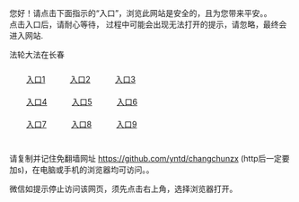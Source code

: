您好！请点击下面指示的“入口”，浏览此网站是安全的，且为您带来平安。。 <br/>
点击入口后，请耐心等待， 过程中可能会出现无法打开的提示，请忽略，最终会进入网站. </br>

法轮大法在长春<br/>
<div style="padding:10px"><a style="margin:20px" target="_blank" href="http://d3n5efy6ul0hzs.cloudfront.net/zytas?yaepvtm" id="ccLink1" rel="nofollow">入口1</a> <a target="_blank" style="margin:20px" href="http://d2e66qoz6yry7v.cloudfront.net/zytas?vrgyrh" id="ccLink2" rel="nofollow">入口2</a> <a style="margin:20px" target="_blank" href="http://d1x4jzw0rkq9b2.cloudfront.net/zytas?yucxda" id="ccLink3" rel="nofollow">入口3</a></div>

<div style="padding:10px" ><a style="margin:20px" target="_blank" href="http://d3n5efy6ul0hzs.cloudfront.net/zytas?yaepvtm" id="ccLink4" rel="nofollow">入口4</a> <a style="margin:20px" href="http://d2e66qoz6yry7v.cloudfront.net/zytas?vrgyrh" target="_blank" id="ccLink5" rel="nofollow">入口5</a> <a style="margin:20px" href="http://d1x4jzw0rkq9b2.cloudfront.net/zytas?yucxda" target="_blank" id="ccLink6" rel="nofollow">入口6</a></div>

<div style="padding:10px"><a style="margin:20px" target="_blank" href="http://d3n5efy6ul0hzs.cloudfront.net/zytas?yaepvtm" id="ccLink7" rel="nofollow">入口7</a> <a style="margin:20px" href="http://d2e66qoz6yry7v.cloudfront.net/zytas?vrgyrh" target="_blank" id="ccLink8" rel="nofollow">入口8</a> <a style="margin:20px" target="_blank" href="http://d1x4jzw0rkq9b2.cloudfront.net/zytas?yucxda" id="ccLink9" rel="nofollow">入口9</a></div>

<br/>



请复制并记住免翻墙网址 https://github.com/yntd/changchunzx (http后一定要加s)，在电脑或手机的浏览器均可访问。。<br/>

微信如提示停止访问该网页，须先点击右上角，选择浏览器打开。
